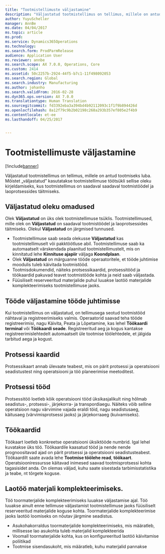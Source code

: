 ```yaml
---
title: "Tootmistellimuste väljastamine"
description: "Väljastatud tootmistellimus on tellimus, millele on antud tootmiseks luba. Mõistet „väljastatud” kasutatakse tootmistellimuse töötsükli sellise oleku kirjeldamiseks, kus tootmistellimus on saadaval saadaval tootmistöödel ja laoprotsessides täitmiseks."
author: YuyuScheller
manager: AnnBe
ms.date: 04/04/2017
ms.topic: article
ms.prod: 
ms.service: Dynamics365Operations
ms.technology: 
ms.search.form: ProdParmRelease
audience: Application User
ms.reviewer: annbe
ms.search.scope: AX 7.0.0, Operations, Core
ms.custom: 2414
ms.assetid: 50c2257b-2924-44f5-b7c1-11f498092053
ms.search.region: Global
ms.search.industry: Manufacturing
ms.author: johanho
ms.search.validFrom: 2016-02-28
ms.dyn365.ops.version: AX 7.0.0
ms.translationtype: Human Translation
ms.sourcegitcommit: fd3392eba3a394bd4b92112093c1f1f9b894426d
ms.openlocfilehash: 8a12f79c9b2b02198c268a293b357ef805e2f4b9
ms.contentlocale: et-ee
ms.lasthandoff: 04/25/2017


---
```


# <a name="release-production-orders"></a>Tootmistellimuste väljastamine

[!include[banner](../includes/banner.md)]


Väljastatud tootmistellimus on tellimus, millele on antud tootmiseks luba. Mõistet „väljastatud” kasutatakse tootmistellimuse töötsükli sellise oleku kirjeldamiseks, kus tootmistellimus on saadaval saadaval tootmistöödel ja laoprotsessides täitmiseks. 

<a name="characteristics-of-the-released-state"></a>Väljastatud oleku omadused
-------------------------------------

Olek **Väljastatud** on üks olek tootmistellimuse tsüklis. Tootmistellimused, mille olek on **Väljastatud** on saadaval tootmistöödel ja laoprotsessides täitmiseks. Olekul **Väljastatud** on järgmised tunnused.

-   Tootmistellimuse saab seada olekusse **Väljastatud** kas tootmistellimuselt või pakktöötluse abil. Tootmistellimuse saab ka automaatselt värskendada plaanitud tootmistellimustelt, mis on kinnitatud lehe **Kinnituse ajapiir** väljaga **Koondplaan**.
-   Olek **Väljastatud** on märguanne tööde operaatoritele, et tööde juhtimise moodulis tuleb käivitada tootmistööd.
-   Tootmisdokumendid, näiteks protsessikaardid, protsessitööd ja töökaardid pakuvad teavet tootmistööde kohta ja neid saab väljastada.
-   Füüsiliselt reserveeritud materjalide puhul luuakse laotöö materjalide komplekteerimiseks tootmistellimuse jaoks.

## <a name="releasing-jobs-to-the-shop-floor"></a>Tööde väljastamine tööde juhtimisse
Kui tootmistellimus on väljastatud, on tellimusega seotud tootmistööd nähtaval ja registreerimiseks valmis. Operaatorid saavad teha tööde registreerimisi, nagu Käivita, Peata ja Lõpetamine, kas lehel **Töökaardi terminal** või **Töökaardi seade**. Registreeritud aeg ja kogus kantakse registreerimislehtedelt automaatselt üle tootmise töölehtedele, et jälgida tarbitud aega ja kogust.

## <a name="route-cards"></a>Protsessi kaardid
Protsessikaart annab ülevaate teabest, mis on pärit protsessi ja operatsiooni seadistustest ning operatsiooni ja töö planeerimise meetoditest.

## <a name="route-jobs"></a>Protsessi tööd
Protsessitöö loetleb kõik operatsiooni tööd üksikasjalikult ning hõlmab seadistus-, protsessi-, järjekorra- ja transpordiaegu. Näiteks võib selline operatsioon nagu värvimine vajada eraldi töid, nagu seadistusaeg, käitusaeg (värvimisprotsessi jaoks) ja järjekorraaeg (kuivamiseks).

## <a name="job-cards"></a>Töökaardid
Töökaart loetleb konkreetse operatsiooni üksiktööde numbrid. Igal lehel kuvatakse üks töö. Töökaardile kaasatud tööd ja nende nende prognoositavad ajad on pärit protsessi ja operatsiooni seadistusteabest. Töökaardilt saate avada lehe **Tootmise töölehe read**, **töökaart**. Operatsiooniressursse käitavad inimesed saavad tootmisprotsessi kohta tagasisidet anda. On olemas väljad, kuhu saate sisestada tarbimisstatistika ja teabe, nt tõrgete koguse.

## <a name="warehouse-work-for-raw-material-picking"></a>Laotöö materjali komplekteerimiseks.
Töö toormaterjalide komplekteerimiseks luuakse väljastamise ajal. Töö luuakse ainult enne tellimuse väljastamist tootmistellimuse jaoks füüsiliselt reserveeritud materjalide koguse kohta. Toormaterjalide komplekteerimise jaoks laotöö loomiseks on nõutav järgmine seadistus.

-   Asukohakorraldus toormaterjalide komplekteerimiseks, mis määratleb, millisesse lao asukohta tuleb materjalid komplekteerida
-   Voomall toormaterjalide kohta, kus on konfigureeritud laotöö käivitamise poliitikad
-   Tootmise sisendasukoht, mis määratleb, kuhu materjalid pannakse





